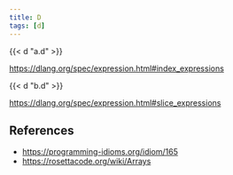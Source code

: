 ```yaml
---
title: D
tags: [d]
---
```


{{< d "a.d" >}}

<https://dlang.org/spec/expression.html#index_expressions>

{{< d "b.d" >}}

<https://dlang.org/spec/expression.html#slice_expressions>

## References

- <https://programming-idioms.org/idiom/165>
- <https://rosettacode.org/wiki/Arrays>
